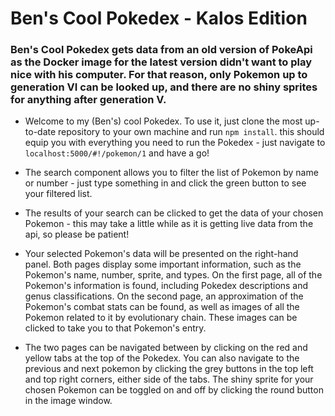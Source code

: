 # Ben's Cool Pokedex - Kalos Edition
### Ben's Cool Pokedex gets data from an old version of PokeApi as the Docker image for the latest version didn't want to play nice with his computer. For that reason, only Pokemon up to generation VI can be looked up, and there are no shiny sprites for anything after generation V.

* Welcome to my (Ben's) cool Pokedex. To use it, just clone the most up-to-date repository to your own machine and run `npm install`. this should equip you with everything you need to run the Pokedex - just navigate to `localhost:5000/#!/pokemon/1` and have a go!

* The search component allows you to filter the list of Pokemon by name or number - just type something in and click the green button to see your filtered list.

* The results of your search can be clicked to get the data of your chosen Pokemon - this may take a little while as it is getting live data from the api, so please be patient!

* Your selected Pokemon's data will be presented on the right-hand panel. Both pages display some important information, such as the Pokemon's name, number, sprite, and types. On the first page, all of the Pokemon's information is found, including Pokedex descriptions and genus classifications. On the second page, an approximation of the Pokemon's combat stats can be found, as well as images of all the Pokemon related to it by evolutionary chain. These images can be clicked to take you to that Pokemon's entry.

* The two pages can be navigated between by clicking on the red and yellow tabs at the top of the Pokedex. You can also navigate to the previous and next pokemon by clicking the grey buttons in the top left and top right corners, either side of the tabs. The shiny sprite for your chosen Pokemon can be toggled on and off by clicking the round button in the image window.
